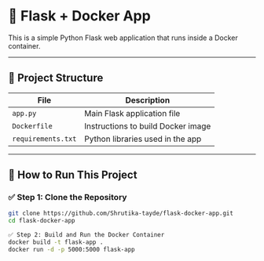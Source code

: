 # 🚀 Flask + Docker App

This is a simple Python Flask web application that runs inside a Docker container.

---

## 📂 Project Structure

| File               | Description                            |
|--------------------|----------------------------------------|
| `app.py`           | Main Flask application file            |
| `Dockerfile`       | Instructions to build Docker image     |
| `requirements.txt` | Python libraries used in the app       |

---

## 🔧 How to Run This Project

### ✅ Step 1: Clone the Repository

```bash
git clone https://github.com/Shrutika-tayde/flask-docker-app.git
cd flask-docker-app

✅ Step 2: Build and Run the Docker Container
docker build -t flask-app .
docker run -d -p 5000:5000 flask-app







